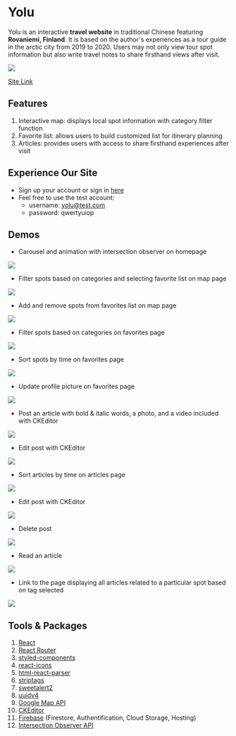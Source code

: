 # Yolu

Yolu is an interactive **travel website** in traditional Chinese featuring **Rovaniemi, Finland**. It is based on the author's experiences as a tour guide in the arctic city from 2019 to 2020. Users may not only view tour spot information but also write travel notes to share firsthand views after visit.

![](https://img.onl/57ZqH)

[Site Link](https://yolu-4a398.web.app/)

## Features

1. Interactive map: displays local spot information with category filter function
2. Favorite list: allows users to build customized list for itinerary planning
3. Articles: provides users with access to share firsthand experiences after visit

## Experience Our Site

- Sign up your account or sign in [here](https://yolu-4a398.web.app/member)
- Feel free to use the test account:
  - username: yolu@test.com
  - password: qwertyuiop

## Demos

- Carousel and animation with intersection observer on homepage

![](https://img.onl/B5JEI4)

- Filter spots based on categories and selecting favorite list on map page

![](https://img.onl/1sqGJ)

- Add and remove spots from favorites list on map page

![](https://img.onl/DM6Vuw)

- Filter spots based on categories on favorites page

![](https://img.onl/BB0fs)

- Sort spots by time on favorites page

![](https://img.onl/3uasqU)

- Update profile picture on favorites page

![](https://img.onl/IWBvnS)

- Post an article with bold & italic words, a photo, and a video included with CKEditor

![](https://img.onl/cTcSba)

- Edit post with CKEditor

![](https://img.onl/Iybw83)

- Sort articles by time on articles page

![](https://img.onl/MQAlF)

- Edit post with CKEditor

![](https://img.onl/ynURv)

- Delete post

![](https://img.onl/Iybw83)

- Read an article

![](https://img.onl/IbReVO)

- Link to the page displaying all articles related to a particular spot based on tag selected

![](https://img.onl/FnnlAB)

## Tools & Packages

1. [React](https://reactjs.org/)
1. [React Router](https://reactrouter.com/)
1. [styled-components](https://styled-components.com/)
1. [react-icons](https://www.npmjs.com/package/react-icons)
1. [html-react-parser](https://www.npmjs.com/package/html-react-parser)
1. [striptags](https://www.npmjs.com/package/striptags)
1. [sweetalert2](https://sweetalert2.github.io/)
1. [uuidv4](https://www.npmjs.com/package/uuidv4)
1. [Google Map API](https://developers.google.com/maps)
1. [CKEditor](https://ckeditor.com/)
1. [Firebase](https://firebase.google.com/) (Firestore, Authentification, Cloud Storage, Hosting)
1. [Intersection Observer API](https://developer.mozilla.org/en-US/docs/Web/API/Intersection_Observer_API)
